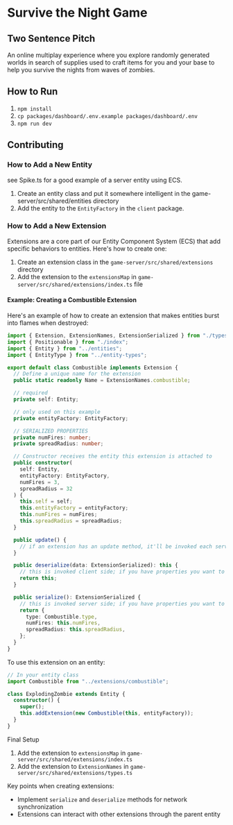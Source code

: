 # Survive the Night Game

## Two Sentence Pitch

An online multiplay experience where you explore randomly generated worlds in search of supplies used to craft items for you and your base to help you survive the nights from waves of zombies.

## How to Run

1. `npm install`
2. `cp packages/dashboard/.env.example packages/dashboard/.env`
3. `npm run dev`

## Contributing

### How to Add a New Entity

see Spike.ts for a good example of a server entity using ECS.

1. Create an entity class and put it somewhere intelligent in the game-server/src/shared/entities directory
2. Add the entity to the `EntityFactory` in the `client` package.

### How to Add a New Extension

Extensions are a core part of our Entity Component System (ECS) that add specific behaviors to entities. Here's how to create one:

1. Create an extension class in the `game-server/src/shared/extensions` directory
2. Add the extension to the `extensionsMap` in `game-server/src/shared/extensions/index.ts` file

#### Example: Creating a Combustible Extension

Here's an example of how to create an extension that makes entities burst into flames when destroyed:

```typescript
import { Extension, ExtensionNames, ExtensionSerialized } from "./types";
import { Positionable } from "./index";
import { Entity } from "../entities";
import { EntityType } from "../entity-types";

export default class Combustible implements Extension {
  // Define a unique name for the extension
  public static readonly Name = ExtensionNames.combustible;

  // required
  private self: Entity;

  // only used on this example
  private entityFactory: EntityFactory;

  // SERIALIZED PROPERTIES
  private numFires: number;
  private spreadRadius: number;

  // Constructor receives the entity this extension is attached to
  public constructor(
    self: Entity,
    entityFactory: EntityFactory,
    numFires = 3,
    spreadRadius = 32
  ) {
    this.self = self;
    this.entityFactory = entityFactory;
    this.numFires = numFires;
    this.spreadRadius = spreadRadius;
  }

  public update() {
    // if an extension has an update method, it'll be invoked each server tick
  }

  public deserialize(data: ExtensionSerialized): this {
    // this is invoked client side; if you have properties you want to sync between clients and server, you can deserialize them here
    return this;
  }

  public serialize(): ExtensionSerialized {
    // this is invoked server side; if you have properties you want to sync between clients and server, you can serialize them here
    return {
      type: Combustible.type,
      numFires: this.numFires,
      spreadRadius: this.spreadRadius,
    };
  }
}
```

To use this extension on an entity:

```typescript
// In your entity class
import Combustible from "../extensions/combustible";

class ExplodingZombie extends Entity {
  constructor() {
    super();
    this.addExtension(new Combustible(this, entityFactory));
  }
}
```

Final Setup

1. Add the extension to `extensionsMap` in `game-server/src/shared/extensions/index.ts`
2. Add the extension to `ExtensionNames` in `game-server/src/shared/extensions/types.ts`

Key points when creating extensions:

- Implement `serialize` and `deserialize` methods for network synchronization
- Extensions can interact with other extensions through the parent entity
